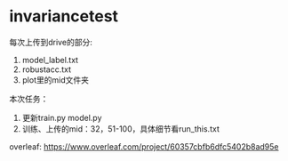 # invariancetest

每次上传到drive的部分:
1. model_label.txt
2. robustacc.txt
3. plot里的mid文件夹

本次任务：
1. 更新train.py model.py
2. 训练、上传的mid：32，51-100，具体细节看run_this.txt




overleaf:
https://www.overleaf.com/project/60357cbfb6dfc5402b8ad95e

